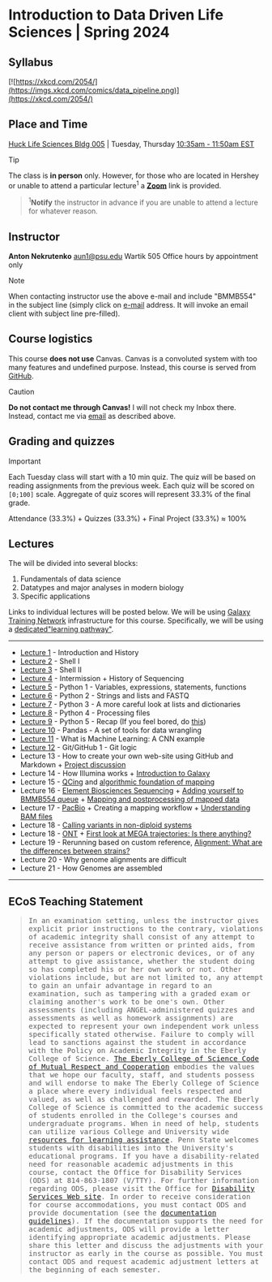# Introduction to Data Driven Life Sciences | Spring 2024

## Syllabus

[![https://xkcd.com/2054/](https://imgs.xkcd.com/comics/data_pipeline.png)](https://xkcd.com/2054/)

## Place and Time

[Huck Life Sciences Bldg 005](https://www.map.psu.edu/?id=1134#!m/609644) | Tuesday, Thursday [10:35am - 11:50am EST](https://www.timeanddate.com/)

> [!TIP]
>The class is **in person** only. However, for those who are located in Hershey or unable to attend a particular lecture<sup>1</sup> a [**Zoom**](https://psu.zoom.us/j/92390068604) link is provided. 

> <sup>1</sup>**Notify** the instructor in advance if you are unable to attend a lecture for whatever reason.

## Instructor

**Anton Nekrutenko**
[aun1@psu.edu](mailto:aun1@psu.edu?Subject=BMMB554)
Wartik 505
Office hours by appointment only

> [!NOTE]
> When contacting instructor use the above e-mail and include "BMMB554" in the subject line (simply click on [e-mail](mailto:aun1@psu.edu?Subject=BMMB554) address. It will invoke an email client with subject line pre-filled).

## Course logistics

This course **does not use** Canvas. Canvas is a convoluted system with too many features and undefined purpose. Instead, this course is served from [GitHub](https://github.com/nekrut/BMMB554). 


> [!CAUTION]
> **Do not contact me through Canvas!** I will not check my Inbox there. Instead, contact me via [email](mailto:aun1@psu.edu?Subject=BMMB554) as described above.
> 
## Grading and quizzes

> [!IMPORTANT]
> Each Tuesday class will start with a 10 min quiz. The quiz will be based on reading assignments from the previous week. Each quiz will be scored on `[0;100]` scale. Aggregate of quiz scores will represent 33.3% of the final grade. 

Attendance (33.3%) + Quizzes (33.3%) + Final Project (33.3%)  &#8776; 100%

## Lectures

The will be divided into several blocks:

1. Fundamentals of data science
2. Datatypes and major analyses in modern biology
3. Specific applications

Links to individual lectures will be posted below. We will be using [Galaxy Training Network](https://training.galaxyproject.org) infrastructure for this course. Specifically, we will be using a [dedicated"learning pathway"](https://training.galaxyproject.org/training-material/learning-pathways/data-driven-biology.html). 

----

- [Lecture 1](https://training.galaxyproject.org/topics/data-science/tutorials/gnmx-lecture1/tutorial.html) - Introduction and History
- [Lecture 2](https://gxy.io/GTN:T00076) - Shell I
- [Lecture 3](https://gxy.io/GTN:T00074) - Shell II
- [Lecture 4](https://training.galaxyproject.org/topics/data-science/tutorials/gnmx-lecture2/tutorial.html) - Intermission + History of Sequencing
- [Lecture 5](https://training.galaxyproject.org/topics/data-science/tutorials/gnmx-lecture2/tutorial.html) - Python 1 - Variables, expressions, statements, functions
- [Lecture 6](https://training.galaxyproject.org/topics/data-science/tutorials/gnmx-lecture3/tutorial.html) - Python 2 - Strings and lists and FASTQ
- [Lecture 7](https://training.galaxyproject.org/topics/data-science/tutorials/gnmx-lecture4/tutorial.html) - Python 3 - A more careful look at lists and dictionaries
- [Lecture 8](https://training.galaxyproject.org/topics/data-science/tutorials/gnmx-lecture5/tutorial.html) - Python 4 - Processing files
- [Lecture 9](https://training.galaxyproject.org/training-material/topics/data-science/tutorials/python-basics/tutorial.html) - Python 5 - Recap (If you feel bored, do [this](https://training.galaxyproject.org/training-material/topics/data-science/tutorials/python-advanced-np-pd/tutorial.html))
- [Lecture 10](https://training.galaxyproject.org/topics/data-science/tutorials/gnmx-lecture6/tutorial.html) - Pandas - A set of tools for data wrangling
- [Lecture 11](https://gallantries.github.io/video-library/videos/statistics/CNN/) - What is Machine Learning: A CNN example 
- [Lecture 12](https://training.galaxyproject.org/topics/data-science/tutorials/gnmx-lecture7/tutorial.html) - Git/GitHub 1 - Git logic
- Lecture 13 - How to create your own web-site using GitHub and Markdown + [Project discussion](https://www.science.org/doi/10.1126/science.aag0822) 
- Lecture 14 - How Illumina works + [Introduction to Galaxy](https://gxy.io/GTN:T00186)
- Lecture 15 - [QCing](https://training.galaxyproject.org/training-material/topics/introduction/tutorials/vsi_qc/tutorial.html) and [algorithmic foundation of mapping](https://github.com/nekrut/BMMB554/blob/master/2024/finding_matches.md)
- Lecture 16 - [Element Biosciences Sequencing](http://dx.doi.org/10.1038/s41587-023-01750-7) + [Adding yourself to BMMB554 queue](https://github.com/nekrut/BMMB554/blob/master/2024/galaxy_queue.md) + [Mapping and postprocessing of mapped data](https://gxy.io/GTN:T00188)
- Lecture 17 - [PacBio](https://github.com/nekrut/BMMB554/blob/master/2024/pacbio.md) + Creating a mapping workflow + [Understanding BAM files](https://samtools.github.io/hts-specs/SAMv1.pdf)
- Lecture 18 - [Calling variants in non-diploid systems](https://github.com/nekrut/BMMB554/blob/master/2024/nonD_variant_calling.md)
- Lecture 18 - [ONT](https://github.com/nekrut/BMMB554/blob/master/2024/ont.md) + [First look at MEGA trajectories: Is there anything?](https://github.com/nekrut/BMMB554/blob/master/2024/assessimg_variants.md)
- Lecture 19 - Rerunning based on custom reference, [Alignment: What are the differences between strains?](https://github.com/nekrut/BMMB554/blob/master/2024/alignment.md)
- Lecture 20 - Why genome alignments are difficult
- Lecture 21 - How Genomes are assembled

-----

## ECoS Teaching Statement

><tt>In an examination setting, unless the instructor gives explicit prior instructions to the contrary, violations of academic integrity shall consist of any attempt to receive assistance from written or printed aids, from any person or papers or electronic devices, or of any attempt to give assistance, whether the student doing so has completed his or her own work or not. Other violations include, but are not limited to, any attempt to gain an unfair advantage in regard to an examination, such as tampering with a graded exam or claiming another's work to be one's own. Other assessments (including ANGEL-administered quizzes and assessments as well as homework assignments) are expected to represent your own independent work unless specifically stated otherwise. Failure to comply will lead to sanctions against the student in accordance with the Policy on Academic Integrity in the Eberly College of Science. [The Eberly College of Science Code of Mutual Respect and Cooperation](www.science.psu.edu/climate/Code-of-Mutual-Respect-final.pdf) embodies the values that we hope our faculty, staff, and students possess and will endorse to make The Eberly College of Science a place where every individual feels respected and valued, as well as challenged and rewarded.   The Eberly College of Science is committed to the academic success of students enrolled in the College's  courses and undergraduate programs. When in need of help, students can utilize various College and University wide [resources for learning assistance](http://www.science.psu.edu/advising/success). Penn State welcomes students with disabilities into the University's educational programs. If you have a disability-related need for reasonable academic adjustments in this course, contact the Office for Disability Services (ODS) at 814-863-1807 (V/TTY). For further information regarding ODS, please visit the Office for [Disability Services Web site](http://equity.psu.edu/ods/). In order to receive consideration for course accommodations, you must contact ODS and provide documentation (see the [documentation guidelines](http://equity.psu.edu/student-disability-resources/guidelines)). If the documentation supports the need for academic adjustments, ODS will provide a letter identifying appropriate academic adjustments. Please share this letter and discuss the adjustments with your instructor as early in the course as possible. You must contact ODS and request academic adjustment letters at the beginning of each semester.</tt>

